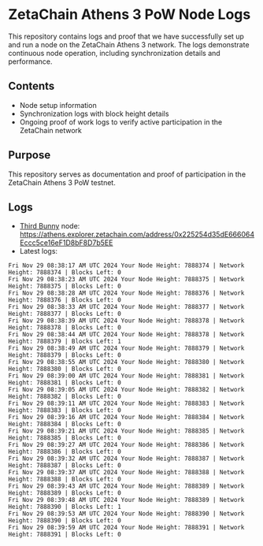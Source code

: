 # ZetaChain Athens 3 PoW Node Logs
This repository contains logs and proof that we have successfully set up and run a node on the ZetaChain Athens 3 network. The logs demonstrate continuous node operation, including synchronization details and performance.

## Contents
- Node setup information
- Synchronization logs with block height details
- Ongoing proof of work logs to verify active participation in the ZetaChain network

## Purpose
This repository serves as documentation and proof of participation in the ZetaChain Athens 3 PoW testnet.

## Logs

- [Third Bunny](https://thirdbunny.xyz/) node: https://athens.explorer.zetachain.com/address/0x225254d35dE666064Eccc5ce16eF1D8bF8D7b5EE
- Latest logs:
```
Fri Nov 29 08:38:17 AM UTC 2024 Your Node Height: 7888374 | Network Height: 7888374 | Blocks Left: 0
Fri Nov 29 08:38:23 AM UTC 2024 Your Node Height: 7888375 | Network Height: 7888375 | Blocks Left: 0
Fri Nov 29 08:38:28 AM UTC 2024 Your Node Height: 7888376 | Network Height: 7888376 | Blocks Left: 0
Fri Nov 29 08:38:33 AM UTC 2024 Your Node Height: 7888377 | Network Height: 7888377 | Blocks Left: 0
Fri Nov 29 08:38:39 AM UTC 2024 Your Node Height: 7888378 | Network Height: 7888378 | Blocks Left: 0
Fri Nov 29 08:38:44 AM UTC 2024 Your Node Height: 7888378 | Network Height: 7888379 | Blocks Left: 1
Fri Nov 29 08:38:49 AM UTC 2024 Your Node Height: 7888379 | Network Height: 7888379 | Blocks Left: 0
Fri Nov 29 08:38:55 AM UTC 2024 Your Node Height: 7888380 | Network Height: 7888380 | Blocks Left: 0
Fri Nov 29 08:39:00 AM UTC 2024 Your Node Height: 7888381 | Network Height: 7888381 | Blocks Left: 0
Fri Nov 29 08:39:05 AM UTC 2024 Your Node Height: 7888382 | Network Height: 7888382 | Blocks Left: 0
Fri Nov 29 08:39:11 AM UTC 2024 Your Node Height: 7888383 | Network Height: 7888383 | Blocks Left: 0
Fri Nov 29 08:39:16 AM UTC 2024 Your Node Height: 7888384 | Network Height: 7888384 | Blocks Left: 0
Fri Nov 29 08:39:21 AM UTC 2024 Your Node Height: 7888385 | Network Height: 7888385 | Blocks Left: 0
Fri Nov 29 08:39:27 AM UTC 2024 Your Node Height: 7888386 | Network Height: 7888386 | Blocks Left: 0
Fri Nov 29 08:39:32 AM UTC 2024 Your Node Height: 7888387 | Network Height: 7888387 | Blocks Left: 0
Fri Nov 29 08:39:37 AM UTC 2024 Your Node Height: 7888388 | Network Height: 7888388 | Blocks Left: 0
Fri Nov 29 08:39:43 AM UTC 2024 Your Node Height: 7888389 | Network Height: 7888389 | Blocks Left: 0
Fri Nov 29 08:39:48 AM UTC 2024 Your Node Height: 7888389 | Network Height: 7888390 | Blocks Left: 1
Fri Nov 29 08:39:53 AM UTC 2024 Your Node Height: 7888390 | Network Height: 7888390 | Blocks Left: 0
Fri Nov 29 08:39:59 AM UTC 2024 Your Node Height: 7888391 | Network Height: 7888391 | Blocks Left: 0
```
